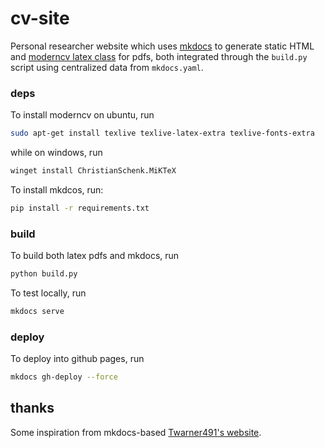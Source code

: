 # cv-site

Personal researcher website which uses [mkdocs](https://github.com/mkdocs/mkdocs) to generate static HTML and [moderncv latex class](https://github.com/moderncv/moderncv) for pdfs, both integrated through the `build.py` script using centralized data from `mkdocs.yaml`. 

### deps
To install moderncv on ubuntu, run 
  ```bash
  sudo apt-get install texlive texlive-latex-extra texlive-fonts-extra
  ```
while on windows, run
  ```bash
  winget install ChristianSchenk.MiKTeX
  ```
To install mkdcos, run: 
  ```bash
  pip install -r requirements.txt
  ```
  
### build

To build both latex pdfs and mkdocs, run 
  ```bash
  python build.py
  ```

To test locally, run 
  ```bash
  mkdocs serve
  ```

### deploy

To deploy into github pages, run 
  ```bash
  mkdocs gh-deploy --force
  ```

## thanks 

Some inspiration from mkdocs-based [Twarner491's website](https://github.com/Twarner491/Project-Documentation-Site).  
